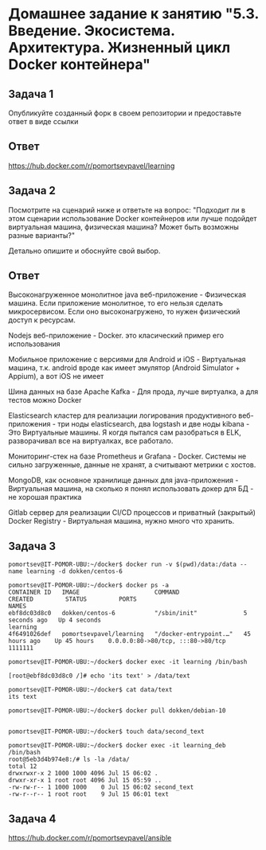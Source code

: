 # Домашнее задание к занятию "5.3. Введение. Экосистема. Архитектура. Жизненный цикл Docker контейнера"
## Задача 1
Опубликуйте созданный форк в своем репозитории и предоставьте ответ в виде ссылки
## Ответ
https://hub.docker.com/r/pomortsevpavel/learning

## Задача 2

Посмотрите на сценарий ниже и ответьте на вопрос: "Подходит ли в этом сценарии использование Docker контейнеров или лучше подойдет виртуальная машина, физическая машина? Может быть возможны разные варианты?"

Детально опишите и обоснуйте свой выбор.

## Ответ
Высоконагруженное монолитное java веб-приложение - Физическая машина. Если приложение монолитное, то его нельзя сделать микросервисом. Если оно высоконагружено, то нужен физический доступ к ресурсам.

Nodejs веб-приложение - Docker. это класический пример его использования

Мобильное приложение c версиями для Android и iOS - Виртуальная машина, т.к. android вроде как имеет эмулятор (Android Simulator + Appium), а вот iOS не имеет

Шина данных на базе Apache Kafka - Для прода, лучше виртуалка, а для тестов можно Docker

Elasticsearch кластер для реализации логирования продуктивного веб-приложения - три ноды elasticsearch, два logstash и две ноды kibana - Это Виртуальные машины. Я когдя пытался сам разобраться в ELK, разворачивал все на виртуалках, все работало.

Мониторинг-стек на базе Prometheus и Grafana - Docker. Системы не сильно загруженные, данные не хранят, а считывают метрики с хостов.

MongoDB, как основное хранилище данных для java-приложения - Виртуальная машина, на сколько я понял использовать докер для БД - не хорошая практика

Gitlab сервер для реализации CI/CD процессов и приватный (закрытый) Docker Registry - Виртуальная машина, нужно много что хранить.

## Задача 3
```
pomortsev@IT-POMOR-UBU:~/docker$ docker run -v $(pwd)/data:/data --name learning -d dokken/centos-6

pomortsev@IT-POMOR-UBU:~/docker$ docker ps -a
CONTAINER ID   IMAGE                     COMMAND                  CREATED         STATUS         PORTS                               NAMES
ebf8dc03d8c0   dokken/centos-6           "/sbin/init"             5 seconds ago   Up 4 seconds                                       learning
4f6491026def   pomortsevpavel/learning   "/docker-entrypoint.…"   45 hours ago    Up 45 hours    0.0.0.0:80->80/tcp, :::80->80/tcp   1111111

pomortsev@IT-POMOR-UBU:~/docker$ docker exec -it learning /bin/bash

[root@ebf8dc03d8c0 /]# echo 'its text' > /data/text

pomortsev@IT-POMOR-UBU:~/docker$ cat data/text 
its text

pomortsev@IT-POMOR-UBU:~/docker$ docker pull dokken/debian-10


pomortsev@IT-POMOR-UBU:~/docker$ touch data/second_text

pomortsev@IT-POMOR-UBU:~/docker$ docker exec -it learning_deb /bin/bash
root@5eb3d4b974e8:/# ls -la /data/
total 12
drwxrwxr-x 2 1000 1000 4096 Jul 15 06:02 .
drwxr-xr-x 1 root root 4096 Jul 15 05:59 ..
-rw-rw-r-- 1 1000 1000    0 Jul 15 06:02 second_text
-rw-r--r-- 1 root root    9 Jul 15 06:01 text
```
## Задача 4

https://hub.docker.com/r/pomortsevpavel/ansible



